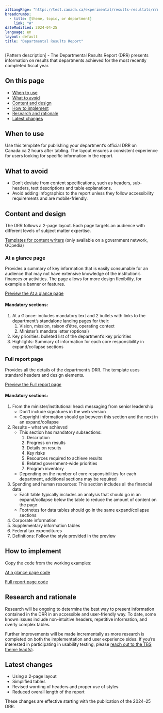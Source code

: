 ```yaml
---
altLangPage: "https://test.canada.ca/experimental/results-resultats/rrm-modele-de-contenu.html"
breadcrumbs:
  - title: [theme, topic, or department]
    link: "#"
dateModified: 2024-04-25
language: en
layout: default
title: "Departmental Results Report"
---
```

<link rel="stylesheet" type="text/css" href="results-resultats/css/theme.min.css" />
<div class="mwsgeneric-base-html parbase section">
  <p>[Pattern description] - The Departmental Results  Report (DRR) presents information on results that departments achieved for the  most recently completed fiscal year. </p>
    <section><h2>On this page</h2>
    <ul>
      <li><a href="#toc01">When  to use</a></li>
      <li><a href="#toc02">What  to avoid</a></li>
      <li><a href="#toc03">Content  and design</a></li>
      <li><a href="#toc04">How  to implement</a></li>
      <li><a href="#toc05">Research  and rationale</a></li>
      <li><a href="#toc06">Latest  changes</a></li>
    </ul></section>
    <section><h2 id="toc01">When to use</h2>
    <p>Use this template for publishing your department&rsquo;s  official DRR on Canada.ca 2 hours after tabling. The layout ensures a  consistent experience for users looking for specific information in the report.</p></section>
    <section><h2 id="toc02">What to avoid</h2>
    <ul>
    <li>Don&rsquo;t deviate from content specifications, such as headers, sub-headers, text descriptions and table explanations. </li>
    <li>Avoid adding infographics to the report unless they follow accessibility requirements and are mobile-friendly.</li>
    </ul>
    </section>
    <section><h2 id="toc03">Content and design</h2>
    <p>The DRR follows a 2-page layout. Each page  targets an audience with different levels of subject matter expertise.</p>
    <p><a class="btn btn-primary btn-lg" href="https://www.gcpedia.gc.ca/wiki/Part_III_Estimates_Portal#2024-25_Departmental_Plan" role="button">Templates  for content writers</a> (only available on a government network, GCpedia)</p>
    <section><h3>At a glance page</h3>
    <p>Provides a summary of key information that  is easily consumable for an audience that may not have extensive knowledge of  the institution&rsquo;s finances or activities. The page allows for more design  flexibility, for example a banner or features.</p>
    <p><a class="btn btn-default btn-lg" href="https://test.canada.ca/experimental/results-resultats/drr-at-glance.html" role="button">Preview  the At a glance page</a></p>
    <section><h4>Mandatory sections:</h4>
    <ol>
      <li>At a Glance: includes mandatory  text and 2 bullets with links to the department&rsquo;s standalone landing pages for  their: 
        <ol class="lst-lwr-alph">
          <li>Vision, mission, raison d&rsquo;être, operating context</li>
          <li>Minister&rsquo;s mandate letter  (optional)</li>
        </ol>
      </li>
      <li>Key priorities: bulleted list  of the department&rsquo;s key priorities  </li>
      <li>Highlights: Summary of  information for each core responsibility in expand/collapse sections</li>
    </ol></section></section>
  <section><h3>Full report page</h3>
    <p>Provides all the details of the department&rsquo;s  DRR. The template uses standard headers and design elements.</p>
    <p><a class="btn btn-default btn-lg" href="https://test.canada.ca/experimental/results-resultats/drr-full-page.html" role="button">Preview  the Full report page</a></p>
  <section><h4>Mandatory sections:</h4>
    <ol>
      <li>From the minister/institutional  head: messaging from senior leadership 
        <ul>
          <li>Don&rsquo;t include signatures in the  web version</li>
          <li>Copyright information should go  between this section and the next in an expand/collapse</li>
        </ul>
      </li>
      <li>Results – what we achieved
        <ul>
          <li>This section has mandatory  subsections:          
            <ol class="lst-lwr-rmn">
              <li>Description</li>
              <li>Progress on results</li>
              <li>Details on  results</li>
              <li>Key risks</li>
              <li>Resources  required to achieve results</li>
              <li>Related  government-wide priorities</li>
              <li>Program  inventory</li>
              </ol>
            </li>
          <li>Depending on the number of core  responsibilities for each department, additional sections may be required</li>
          </ul>
      </li>
      <li>Spending and human resources:  This section includes all the financial data
        <ul>
          <li>Each table typically includes an  analysis that should go in an expand/collapse below the table to reduce the  amount of content on the page</li>
          <li>Footnotes for data tables  should go in the same expand/collapse sections</li>
        </ul>
      </li>
      <li>Corporate information</li>
      <li>Supplementary information  tables</li>
      <li>Federal tax expenditures</li>
      <li>Definitions: Follow the style  provided in the preview</li>
    </ol></section></section></section>
  <section><h2 id="toc04">How to implement</h2>
  <p>Copy the code from the working examples:</p>
    <p><a class="btn btn-default btn-lg" href="https://github.com/gc-proto/experimental/blob/master/results-resultats/drr-at-glance.md" role="button">At  a glance page code</a></p>
    <p><a class="btn btn-default btn-lg" href="https://github.com/gc-proto/experimental/blob/master/results-resultats/drr-full-page.md" role="button">Full  report page code</a></p>
    
  <section><h2 id="toc05">Research and rationale</h2>
    <p>Research will be ongoing to determine the  best way to present information contained in the DRR in an accessible and  user-friendly way. To date, some known issues include non-intuitive headers,  repetitive information, and overly complex tables.</p>
    <p> Further improvements will be made  incrementally as more research is completed on both the implementation and user  experience sides. If you&rsquo;re interested in participating in usability testing,  please <a href="mailto:DAS.SCN@tbs-sct.gc.ca">reach out to the TBS theme  lead(s)</a>.</p>
    </section>
    <section><h2 id="toc06">Latest changes</h2>
    <ul>
      <li>Using a 2-page layout</li>
      <li>Simplified tables</li>
      <li>Revised wording of headers and  proper use of styles</li>
      <li>Reduced overall length of the  report</li>
    </ul>
    <p>These changes are effective starting with the  publication of the 2024–25 DRR.</p></section>

